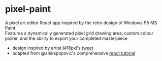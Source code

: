 # pixel-paint

A pixel art editor React app inspired by the retro design of Windows 95 MS Paint. </br>
Features a dynamically generated pixel grid drawing area, custom colour picker, and the ability to export your completed masterpiece

- design inspired by artist @16pxl's [tweet](https://twitter.com/16pxl/status/1557770309184339968?s=20&t=QFozraT938zRCZ5Kdlo2Ng)
- adapted from @alekspopovic's comprehensive [react tutorial](https://aleksandarpopovic.com/How-to-build-a-Pixel-Art-Drawing-App-in-React/) 

<!-- ### scripts

in the project directory, you can run:

- `npm start` to run the app
- `npm run deploy` to deploy the app to github pages -->
